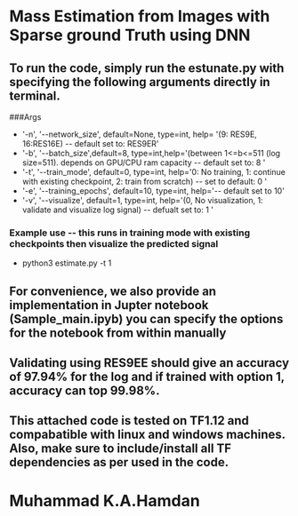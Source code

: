 
# Mass Estimation from Images with Sparse ground Truth using DNN


## To run the code, simply run the estunate.py with specifying the following arguments directly in terminal.

###Args
* '-n', '--network_size', default=None, type=int, help= '(9: RES9E, 16:RES16E) -- default set to: RES9ER'
* '-b', '--batch_size',default=8, type=int,help='(between 1<=b<=511 (log size=511). depends on GPU/CPU ram capacity -- default set to: 8 '
* '-t', '--train_mode', default=0, type=int, help='0: No training, 1: continue with existing checkpoint, 2: train from scratch) -- set to default: 0 '
* '-e', '--training_epochs', default=10, type=int, help='-- default set to 10'
* '-v', '--visualize', default=1, type=int, help='(0, No visualization, 1: validate and visualize log signal) -- defualt set to: 1 '
### Example use  -- this runs in training mode with existing checkpoints then visualize the predicted signal
 - python3 estimate.py -t 1 

## For convenience, we also provide an implementation in Jupter notebook (Sample_main.ipyb) you can specify the options for the notebook from within manually

## Validating using RES9EE should give an accuracy of 97.94% for the log and if trained with option 1, accuracy can top 99.98%.

## This attached code is tested on TF1.12 and compabatible with linux and windows machines. Also, make sure to include/install all TF dependencies as per used in the code.


# Muhammad K.A.Hamdan
